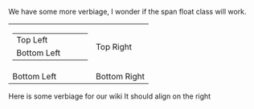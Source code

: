 We have some more verbiage, I wonder if the span float class will work. 
<span class="float-right">
  <table border="0" width="100%">
    <tr>
      <td width="150px">
        <table border="0" width="100%">
          <tr>
            <td width="150px" padding="0">
             Top Left
            </td>
          </tr>
          <tr>
            <td>
             Bottom Left
            </td>
          </tr>
        </table>
      </td>
      <td>
        Top Right
      </td>
    </tr>
    <tr>
      <td>
        Bottom Left
      </td>
      <td>
        Bottom Right
      </td>
    </tr>
  </table> 
</span>
<span class="align-right">
Here is some verbiage for our wiki  
It should align on the right  
</span>
